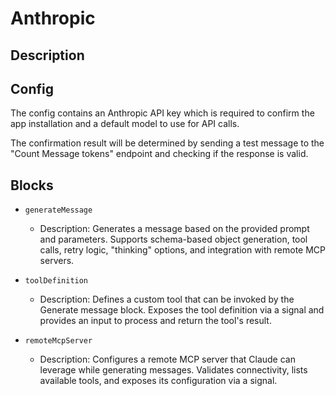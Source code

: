 # Anthropic

## Description

## Config

The config contains an Anthropic API key which is required to confirm the app installation and a default model to use for API calls.

The confirmation result will be determined by sending a test message to the "Count Message tokens" endpoint and checking if the response is valid.

## Blocks

- `generateMessage`
  - Description: Generates a message based on the provided prompt and parameters. Supports schema-based object generation, tool calls, retry logic, "thinking" options, and integration with remote MCP servers.

- `toolDefinition`
  - Description: Defines a custom tool that can be invoked by the Generate message block. Exposes the tool definition via a signal and provides an input to process and return the tool's result.

- `remoteMcpServer`
  - Description: Configures a remote MCP server that Claude can leverage while generating messages. Validates connectivity, lists available tools, and exposes its configuration via a signal.
